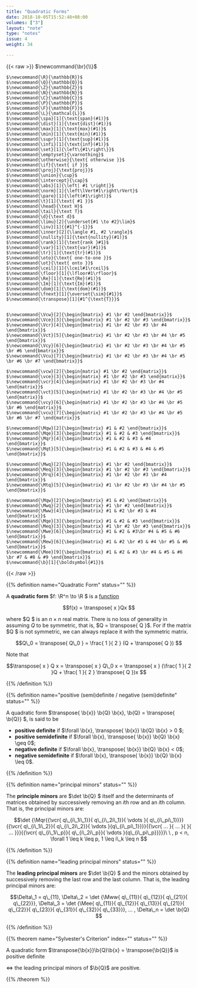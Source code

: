 ```yaml
---
title: "Quadratic Forms"
date: 2018-10-05T15:52:48+08:00
volumes: ["3"]
layout: "note"
type: "notes"
issue: 4
weight: 34

---
```


<!--more-->

<div class="latex-macros">
  {{< raw >}}
    $\newcommand{\br}{\\}$

    $\newcommand{\R}{\mathbb{R}}$
    $\newcommand{\Q}{\mathbb{Q}}$
    $\newcommand{\Z}{\mathbb{Z}}$
    $\newcommand{\N}{\mathbb{N}}$
    $\newcommand{\C}{\mathbb{C}}$
    $\newcommand{\P}{\mathbb{P}}$
    $\newcommand{\F}{\mathbb{F}}$
    $\newcommand{\L}{\mathcal{L}}$
    $\newcommand{\spa}[1]{\text{span}(#1)}$
    $\newcommand{\dist}[1]{\text{dist}(#1)}$
    $\newcommand{\max}[1]{\text{max}(#1)}$
    $\newcommand{\min}[1]{\text{min}(#1)}$
    $\newcommand{\supr}[1]{\text{sup}(#1)}$
    $\newcommand{\infi}[1]{\text{inf}(#1)}$
    $\newcommand{\set}[1]{\left\{#1\right\}}$
    $\newcommand{\emptyset}{\varnothing}$
    $\newcommand{\otherwise}{\text{ otherwise }}$
    $\newcommand{\if}{\text{ if }}$
    $\newcommand{\proj}{\text{proj}}$
    $\newcommand{\union}{\cup}$
    $\newcommand{\intercept}{\cap}$
    $\newcommand{\abs}[1]{\left| #1 \right|}$
    $\newcommand{\norm}[1]{\left\lVert#1\right\rVert}$
    $\newcommand{\pare}[1]{\left(#1\right)}$
    $\newcommand{\t}[1]{\text{ #1 }}$
    $\newcommand{\head}{\text H}$
    $\newcommand{\tail}{\text T}$
    $\newcommand{\d}{\text d}$
    $\newcommand{\limu}[2]{\underset{#1 \to #2}\lim}$
    $\newcommand{\inv}[1]{{#1}^{-1}}$
    $\newcommand{\inner}[2]{\langle #1, #2 \rangle}$
    $\newcommand{\nullity}[1]{\text{nullity}(#1)}$
    $\newcommand{\rank}[1]{\text{rank }#1}$
    $\newcommand{\var}[1]{\text{var}(#1)}$
    $\newcommand{\tr}[1]{\text{tr}(#1)}$
    $\newcommand{\oto}{\text{ one-to-one }}$
    $\newcommand{\ot}{\text{ onto }}$
    $\newcommand{\ceil}[1]{\lceil#1\rceil}$
    $\newcommand{\floor}[1]{\lfloor#1\rfloor}$
    $\newcommand{\Re}[1]{\text{Re}(#1)}$
    $\newcommand{\Im}[1]{\text{Im}(#1)}$
    $\newcommand{\dom}[1]{\text{dom}(#1)}$
    $\newcommand{\fnext}[1]{\overset{\sim}{#1}}$
    $\newcommand{\transpose}[1]{#1^{\text{T}}}$


    $\newcommand{\Vcw}[2]{\begin{bmatrix} #1 \br #2 \end{bmatrix}}$
    $\newcommand{\Vce}[3]{\begin{bmatrix} #1 \br #2 \br #3 \end{bmatrix}}$
    $\newcommand{\Vcr}[4]{\begin{bmatrix} #1 \br #2 \br #3 \br #4 \end{bmatrix}}$
    $\newcommand{\Vct}[5]{\begin{bmatrix} #1 \br #2 \br #3 \br #4 \br #5 \end{bmatrix}}$
    $\newcommand{\Vcy}[6]{\begin{bmatrix} #1 \br #2 \br #3 \br #4 \br #5 \br #6 \end{bmatrix}}$
    $\newcommand{\Vcu}[7]{\begin{bmatrix} #1 \br #2 \br #3 \br #4 \br #5 \br #6 \br #7 \end{bmatrix}}$

    $\newcommand{\vcw}[2]{\begin{matrix} #1 \br #2 \end{matrix}}$
    $\newcommand{\vce}[3]{\begin{matrix} #1 \br #2 \br #3 \end{matrix}}$
    $\newcommand{\vcr}[4]{\begin{matrix} #1 \br #2 \br #3 \br #4 \end{matrix}}$
    $\newcommand{\vct}[5]{\begin{matrix} #1 \br #2 \br #3 \br #4 \br #5 \end{matrix}}$
    $\newcommand{\vcy}[6]{\begin{matrix} #1 \br #2 \br #3 \br #4 \br #5 \br #6 \end{matrix}}$
    $\newcommand{\vcu}[7]{\begin{matrix} #1 \br #2 \br #3 \br #4 \br #5 \br #6 \br #7 \end{matrix}}$

    $\newcommand{\Mqw}[2]{\begin{bmatrix} #1 & #2 \end{bmatrix}}$
    $\newcommand{\Mqe}[3]{\begin{bmatrix} #1 & #2 & #3 \end{bmatrix}}$
    $\newcommand{\Mqr}[4]{\begin{bmatrix} #1 & #2 & #3 & #4 \end{bmatrix}}$
    $\newcommand{\Mqt}[5]{\begin{bmatrix} #1 & #2 & #3 & #4 & #5 \end{bmatrix}}$

    $\newcommand{\Mwq}[2]{\begin{bmatrix} #1 \br #2 \end{bmatrix}}$
    $\newcommand{\Meq}[3]{\begin{bmatrix} #1 \br #2 \br #3 \end{bmatrix}}$
    $\newcommand{\Mrq}[4]{\begin{bmatrix} #1 \br #2 \br #3 \br #4 \end{bmatrix}}$
    $\newcommand{\Mtq}[5]{\begin{bmatrix} #1 \br #2 \br #3 \br #4 \br #5 \end{bmatrix}}$

    $\newcommand{\Mqw}[2]{\begin{bmatrix} #1 & #2 \end{bmatrix}}$
    $\newcommand{\Mwq}[2]{\begin{bmatrix} #1 \br #2 \end{bmatrix}}$
    $\newcommand{\Mww}[4]{\begin{bmatrix} #1 & #2 \br #3 & #4 \end{bmatrix}}$
    $\newcommand{\Mqe}[3]{\begin{bmatrix} #1 & #2 & #3 \end{bmatrix}}$
    $\newcommand{\Meq}[3]{\begin{bmatrix} #1 \br #2 \br #3 \end{bmatrix}}$
    $\newcommand{\Mwe}[6]{\begin{bmatrix} #1 & #2 & #3\br #4 & #5 & #6 \end{bmatrix}}$
    $\newcommand{\Mew}[6]{\begin{bmatrix} #1 & #2 \br #3 & #4 \br #5 & #6 \end{bmatrix}}$
    $\newcommand{\Mee}[9]{\begin{bmatrix} #1 & #2 & #3 \br #4 & #5 & #6 \br #7 & #8 & #9 \end{bmatrix}}$
    $\newcommand{\b}[1]{\boldsymbol{#1}}$
  {{< /raw >}}
</div>

{{% definition name="Quadratic Form" status="" %}}

A **quadratic form** $f: \R^n \to \R $ is a <u>function</u>

$$f(x) = \transpose{ x }Qx $$

where $Q $ is an $n \times n$ real matrix. There is no loss of generality in assuming $Q$ to be symmetric, that is, $Q = \transpose{ Q }$. For if the matrix $Q $ is not symmetric, we can always replace it with the symmetric matrix.

$$Q\_0 = \transpose{ Q\_0 } = \frac{ 1 }{ 2 } (Q + \transpose{ Q }) $$

Note that

$$\transpose{ x } Q x = \transpose{ x } Q\_0 x = \transpose{ x } (\frac{ 1 }{ 2 }Q + \frac{ 1 }{ 2 } \transpose{ Q })x $$

{{% /definition %}}

{{% definition name="positive (semi)definite / negative (semi)definite" status="" %}}

A quadratic form $\transpose{ \b{x}} \b{Q} \b{x}, \b{Q} = \transpose{ \b{Q}} $, is said to be 

- **positive definite** if $\forall \b{x}, \transpose{ \b{x}} \b{Q} \b{x} > 0 $;
- **positive semidefinite** if $\forall \b{x}, \transpose{ \b{x}} \b{Q} \b{x} \geq 0$;
- **negative definite** if $\forall \b{x}, \transpose{ \b{x}} \b{Q} \b{x} < 0$;
- **negative semidefinite** if $\forall \b{x}, \transpose{ \b{x}} \b{Q} \b{x} \leq 0$.

{{% /definition %}}

{{% definition name="principal minors" status="" %}}

The **principle minors** are $\det \b{Q} $ itself and the determinants of matrices obtained by successively removing an $i$th row and an $i$th column. That is, the principal minors are:

$$\det {\Mqr{{\vcr{ q\_{i\_1i\_1}}{ q\_{i\_2i\_1}}{ \vdots }{ q\_{i\_pi\_1}}}}{{\vcr{ q\_{i\_1i\_2}}{ q\_{i\_2i\_2}}{ \vdots }{q\_{i\_pi\_1}}}}{{\vcr{ ... }{ ... }{  }{ ... }}}{{\vcr{ q\_{i\_1i\_p}}{ q\_{i\_2i\_p}}{ \vdots }{q\_{i\_pi\_p}}}}}\ \ , p < n, \forall 1 \leq k \leq p, 1 \leq i\_k \leq n $$

{{% /definition %}}

{{% definition name="leading principal minors" status="" %}}

The **leading principal minors** are $\det \b{Q} $ and the minors obtained by successively removing the last row and the last column. That is, the leading principal minors are:

$$\Delta\_1 = q\_{11}, \Delta\_2 = \det {\Mww{ q\_{11}}{ q\_{12}}{ q\_{21}}{ q\_{22}}}, \Delta\_3 = \det {\Mee{ q\_{11}}{ q\_{12}}{ q\_{13}}{ q\_{21}}{ q\_{22}}{ q\_{23}}{ q\_{31}}{ q\_{32}}{ q\_{33}}}, ... , \Delta\_n = \det \b{Q} $$

{{% /definition %}}

{{% theorem name="Sylvester's Criterion" index="" status="" %}}

A quadratic form $\transpose{\b{x}}\b{Q}\b{x} = \transpose{\b{Q}}$ is positive definite 

$\iff$ the leading principal minors of $\b{Q}$ are positive.

{{% /theorem %}}



